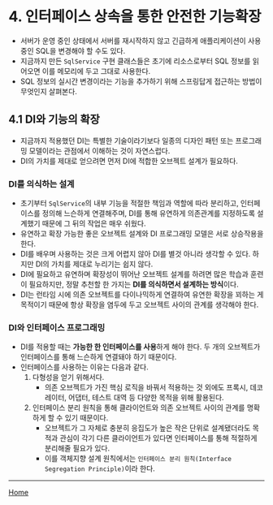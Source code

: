 # 4. 인터페이스 상속을 통한 안전한 기능확장

- 서버가 운영 중인 상태에서 서버를 재시작하지 않고 긴급하게 애플리케이션이 사용 중인 SQL을 변경해야 할 수도 있다.
- 지금까지 만든 `SqlService` 구현 클래스들은 초기에 리소스로부터 SQL 정보를 읽어오면 이를 메모리에 두고 그대로 사용한다.
- SQL 정보의 실시간 변경이라는 기능을 추가하기 위해 스프링답게 접근하는 방법이 무엇인지 살펴본다.

## 4.1 DI와 기능의 확장

- 지금까지 적용했던 DI는 특별한 기술이라기보다 일종의 디자인 패턴 또는 프로그래밍 모델이라는 관점에서 이해하는 것이 자연스럽다.
- DI의 가치를 제대로 얻으려면 먼저 DI에 적합한 오브젝트 설계가 필요하다.

### DI를 의식하는 설계

- 초기부터 `SqlService`의 내부 기능을 적절한 책임과 역할에 따라 분리하고, 인터페이스를 정의해 느슨하게 연결해주며, DI를 통해 유연하게 의존관계를 지정하도록 설계했기 때문에 그 뒤의 작업은 매우 쉬웠다.
- 유연하고 확장 가능한 좋은 오브젝트 설계와 DI 프로그래밍 모델은 서로 상승작용을 한다.
- DI를 배우며 사용하는 것은 크게 어렵지 않아 DI를 별것 아니라 생각할 수 있다. 하지만 DI의 가치를 제대로 누리기는 쉽지 않다.
- DI에 필요하고 유연하며 확장성이 뛰어난 오브젝트 설계를 하려면 많은 학습과 훈련이 필요하지만, 정말 추천할 한 가지는 **DI를 의식하면서 설계하는 방식**이다.
- DI는 런타임 시에 의존 오브젝트를 다이나믹하게 연결하여 유연한 확장을 꾀하는 게 목적이기 때문에 항상 확장을 염두에 두고 오브젝트 사이의 관계를 생각해야 한다.

### DI와 인터페이스 프로그래밍

- DI를 적용할 때는 **가능한 한 인터페이스를 사용**하게 해야 한다. 두 개의 오브젝트가 인터페이스를 통해 느슨하게 연결돼야 하기 때문이다.
- 인터페이스를 사용하는 이유는 다음과 같다.
    1. 다형성을 얻기 위해서다.
        - 의존 오브젝트가 가진 핵심 로직을 바꿔서 적용하는 것 외에도 프록시, 데코레이터, 어댑터, 테스트 대역 등 다양한 목적을 위해 활용된다.
    2. 인터페이스 분리 원칙을 통해 클라이언트와 의존 오브젝트 사이의 관계를 명확하게 할 수 있기 때문이다.
        - 오브젝트가 그 자체로 충분히 응집도가 높은 작은 단위로 설계됐더라도 목적과 관심이 각기 다른 클라이언트가 있다면 인터페이스를 통해 적절하게 분리해줄 필요가 있다. 
        - 이를 객체지향 설계 원칙에서는 `인터페이스 분리 원칙(Interface Segregation Principle)`이라 한다.

---
[Home](./index.md)
